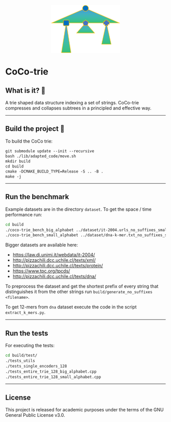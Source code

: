 <p align="center">
  <img src="https://github.com/aboffa/CoCo-trie/blob/main/static/coco-logo.png" height=150 />
</p>

# CoCo-trie

## What is it? :mega:

A trie shaped data structure indexing a set of strings. CoCo-trie compresses and collapses subtrees in a principled and effective  way.

---

## Build the project :rocket:

To build the CoCo trie:

```
git submodule update --init --recursive
bash ./lib/adapted_code/move.sh
mkdir build
cd build
cmake -DCMAKE_BUILD_TYPE=Release -S .. -B .
make -j
```

---

## Run the benchmark

Example datasets are in the directory `dataset`. To get the space / time performance run:
```bash
cd build
./coco-trie_bench_big_alphabet ../dataset/it-2004.urls_no_suffixes_small
./coco-trie_bench_small_alphabet ../dataset/dna-k-mer.txt_no_suffixes_small
```

Bigger datasets are available here: 

- https://law.di.unimi.it/webdata/it-2004/
- http://pizzachili.dcc.uchile.cl/texts/xml/
- http://pizzachili.dcc.uchile.cl/texts/protein/
- https://www.tpc.org/tpcds/
- http://pizzachili.dcc.uchile.cl/texts/dna/

To preprocess the dataset and get the shortest prefix of every string that distinguishes it from the other strings run `build/generate_no_suffixes <filename>`.

To get 12-mers from `dna` dataset execute the code in the script `extract_k_mers.py`. 

---

## Run the tests
For executing the tests:

```bash
cd build/test/
./tests_utils
./tests_single_encoders_128
./tests_entire_trie_128_big_alphabet.cpp
./tests_entire_trie_128_small_alphabet.cpp
```

---

## License

This project is released for academic purposes under the terms of the GNU General Public License v3.0.

